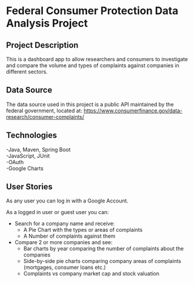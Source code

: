 # Federal Consumer Protection Data Analysis Project

## Project Description
This is a dashboard app to allow researchers and consumers to investigate and compare the volume and types of complaints against companies in different sectors.

## Data Source
The data source used in this project is a public API maintained by the federal government, located at: https://www.consumerfinance.gov/data-research/consumer-complaints/

## Technologies

-Java, Maven, Spring Boot   
-JavaScript, JUnit    
-OAuth   
-Google Charts  



## User Stories 
As any user you can log in with a Google Account.

As a logged in user or guest user you can:
- Search for a company name and receive:
  - A Pie Chart with the types or areas of complaints
  - A Number of complaints against them
- Compare 2 or more companies and see:
  - Bar charts by year comparing the number of complaints about the companies
  - Side-by-side pie charts comparing company areas of complaints (mortgages, consumer loans etc.)
  - Complaints vs company market cap and stock valuation
